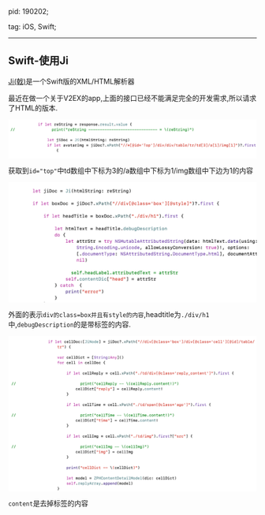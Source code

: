 pid: 190202;

tag: iOS, Swift;

---

## Swift-使用Ji

[Ji(戟)](https://github.com/honghaoz/Ji)是一个Swift版的XML/HTML解析器

最近在做一个关于V2EX的app,上面的接口已经不能满足完全的开发需求,所以请求了HTML的版本.

<img src="../../images/imgs/190202/190202_01.png" align=center>

获取到``id="top"``中td数组中下标为3的/a数组中下标为1/img数组中下边为1的内容

<img src="../../images/imgs/190202/190202_02.png" align=center>

外面的表示``div的class=box并且有style的内容``,headtitle为``./div/h1``中,``debugDescription``的是带标签的内容.

<img src="../../images/imgs/190202/190202_03.png" align=center>

``content``是去掉标签的内容